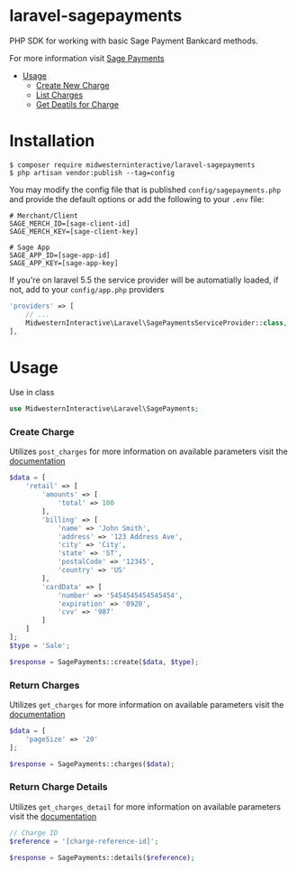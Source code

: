 # laravel-sagepayments
PHP SDK for working with basic Sage Payment Bankcard methods.

For more information visit [Sage Payments](https://developer.sagepayments.com/bankcard/apis)

  - [Usage](#usage)
    - [Create New Charge](#create-new-charge)
    - [List Charges](#list-charges)
    - [Get Deatils for Charge](#get-deatils-for-charge)

# Installation
```shell
$ composer require midwesterninteractive/laravel-sagepayments
$ php artisan vendor:publish --tag=config
```

You may modify the config file that is published `config/sagepayments.php` and provide the default options or add the following to your `.env` file:
```
# Merchant/Client
SAGE_MERCH_ID=[sage-client-id]
SAGE_MERCH_KEY=[sage-client-key]

# Sage App
SAGE_APP_ID=[sage-app-id]
SAGE_APP_KEY=[sage-app-key]
```

If you're on laravel 5.5 the service provider will be automatially loaded, if not, add to your `config/app.php` providers
```php
'providers' => [
    // ...
    MidwesternInteractive\Laravel\SagePaymentsServiceProvider::class,
],
```

# Usage
Use in class
```php
use MidwesternInteractive\Laravel\SagePayments;
```

### Create Charge
Utilizes `post_charges` for more information on available parameters visit the [documentation](https://developer.sagepayments.com/bankcard/apis/post/charges)

```php
$data = [
    'retail' => [
        'amounts' => [
            'total' => 100
        ],
        'billing' => [
            'name' => 'John Smith',
            'address' => '123 Address Ave',
            'city' => 'City',
            'state' => 'ST',
            'postalCode' => '12345',
            'country' => 'US'
        ],
        'cardData' => [
            'number' => '5454545454545454',
            'expiration' => '0920',
            'cvv' => '987'
        ]
    ]
];
$type = 'Sale';

$response = SagePayments::create($data, $type);
```

### Return Charges
Utilizes `get_charges` for more information on available parameters visit the [documentation](https://developer.sagepayments.com/bankcard/apis/get/charges)

```php
$data = [
    'pageSize' => '20'
];

$response = SagePayments::charges($data);
```

### Return Charge Details
Utilizes `get_charges_detail` for more information on available parameters visit the [documentation](https://developer.sagepayments.com/bankcard/apis/get/charges/%7Breference%7D)

```php
// Charge ID
$reference = '[charge-reference-id]';

$response = SagePayments::details($reference);
```